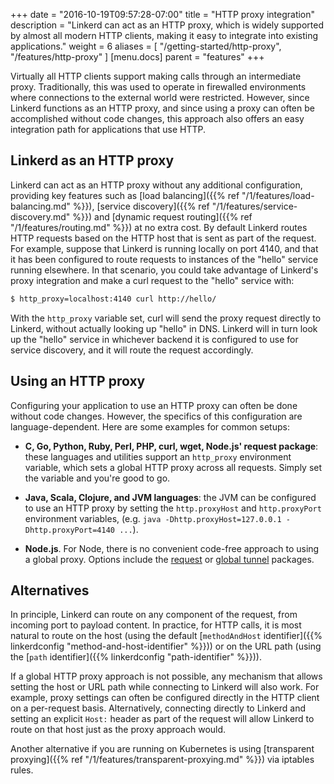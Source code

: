 +++
date = "2016-10-19T09:57:28-07:00"
title = "HTTP proxy integration"
description = "Linkerd can act as an HTTP proxy, which is widely supported by almost all modern HTTP clients, making it easy to integrate into existing applications."
weight = 6
aliases = [
  "/getting-started/http-proxy",
  "/features/http-proxy"
]
[menu.docs]
  parent = "features"
+++

Virtually all HTTP clients support making calls through an intermediate proxy.
Traditionally, this was used to operate in firewalled environments where
connections to the external world were restricted. However, since Linkerd
functions as an HTTP proxy, and since using a proxy can often be accomplished
without code changes, this approach also offers an easy integration path for
applications that use HTTP.

## Linkerd as an HTTP proxy

Linkerd can act as an HTTP proxy without any additional configuration, providing
key features such as [load balancing]({{% ref "/1/features/load-balancing.md" %}}),
[service discovery]({{% ref "/1/features/service-discovery.md" %}}) and [dynamic
request routing]({{% ref "/1/features/routing.md" %}}) at no extra cost. By default
Linkerd routes HTTP requests based on the HTTP host that is sent as part of the
request. For example, suppose that Linkerd is running locally on port 4140, and
that it has been configured to route requests to instances of the "hello"
service running elsewhere. In that scenario, you could take advantage of
Linkerd's proxy integration and make a curl request to the "hello" service with:

```bash
$ http_proxy=localhost:4140 curl http://hello/
```

With the `http_proxy` variable set, curl will send the proxy request directly to
Linkerd, without actually looking up "hello" in DNS. Linkerd will in turn look
up the "hello" service in whichever backend it is configured to use for service
discovery, and it will route the request accordingly.

## Using an HTTP proxy

Configuring your application to use an HTTP proxy can often be done without code
changes. However, the specifics of this configuration are language-dependent.
Here are some examples for common setups:

* **C, Go, Python, Ruby, Perl, PHP, curl, wget, Node.js' request package**:
  these languages and utilities support an `http_proxy` environment variable,
  which sets a global HTTP proxy across all requests. Simply set the variable
  and you're good to go.

* **Java, Scala, Clojure, and JVM languages**: the JVM can be configured to use
  an HTTP proxy by setting the `http.proxyHost` and `http.proxyPort` environment
  variables, (e.g. `java -Dhttp.proxyHost=127.0.0.1 -Dhttp.proxyPort=4140 ...`).

* **Node.js**. For Node, there is no convenient code-free approach to using a
  global proxy. Options include the
  [request](https://www.npmjs.com/package/request) or
  [global tunnel](https://www.npmjs.com/package/global-tunnel) packages.

## Alternatives

In principle, Linkerd can route on any component of the request, from incoming
port to payload content. In practice, for HTTP calls, it is most natural to
route on the host (using the default [`methodAndHost` identifier]({{%
linkerdconfig "method-and-host-identifier" %}})) or on the URL path (using the
[`path` identifier]({{% linkerdconfig "path-identifier" %}})).

If a global HTTP proxy approach is not possible, any mechanism that allows
setting the host or URL path while connecting to Linkerd will also work. For
example, proxy settings can often be configured directly in the HTTP client on
a per-request basis. Alternatively, connecting directly to Linkerd and setting
an explicit `Host:` header as part of the request will allow Linkerd to route
on that host just as the proxy approach would.

Another alternative if you are running on Kubernetes is using
[transparent proxying]({{% ref "/1/features/transparent-proxying.md" %}}) via
iptables rules.
